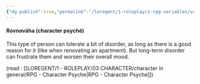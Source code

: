 ```yaml
---
{"dg-publish":true,"permalink":"/loregent/1-roleplay/z-rpg-variables/variables-character/variables-character-psyche/balance/"}
---
```


#### Rovnováha (character psyché)

This type of person can tolerate a bit of disorder, as long as there is a good reason for it (like when renovating an apartment). But long-term disorder can frustrate them and worsen their overall mood.

(read : [[LOREGENT/1 - ROLEPLAY/03 CHARACTER/character in general/RPG - Character Psyche\|RPG - Character Psyche]])
